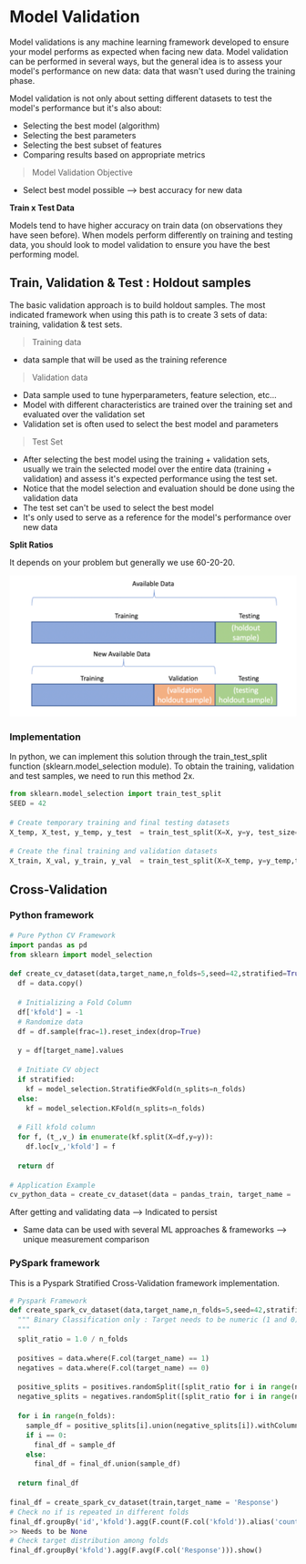 # Model Validation

Model validations is any machine learning framework developed to ensure your model performs as expected when facing new data.
Model validation can be performed in several ways, but the general idea is to assess your model's performance on new data: data that 
wasn't used during the training phase. 

Model validation is not only about setting different datasets to test the model's performance but it's also about:
* Selecting the best model (algorithm)
* Selecting the best parameters
* Selecting the best subset of features
* Comparing results based on appropriate metrics

> Model Validation Objective
* Select best model possible --> best accuracy for new data

**Train x Test Data**

Models tend to have higher accuracy on train data (on observations they have seen before). When models perform 
differently on training and testing data, you should look to model validation to ensure you have the
best performing model. 

## Train, Validation & Test : Holdout samples

The basic validation approach is to build holdout samples. The most indicated framework when using this path is to 
create 3 sets of data: training, validation & test sets.

> Training data
* data sample that will be used as the training reference

> Validation data
* Data sample used to tune hyperparameters, feature selection, etc...
* Model with different characteristics are trained over the training set and evaluated over the validation set
* Validation set is often used to select the best model and parameters

> Test Set
* After selecting the best model using the training + validation sets, usually we train the selected model over the 
entire data (training + validation) and assess it's expected performance using the test set. 
* Notice that the model selection and evaluation should be done using the validation data
* The test set can't be used to select the best model
* It's only used to serve as a reference for the model's performance over new data

**Split Ratios**

It depends on your problem but generally we use 60-20-20.

![](/assets/ml/theory/2.png)

### Implementation

In python, we can implement this solution through the train_test_split function (sklearn.model_selection module). To
obtain the training, validation and test samples, we need to run this method 2x. 

````python
from sklearn.model_selection import train_test_split
SEED = 42

# Create temporary training and final testing datasets
X_temp, X_test, y_temp, y_test  = train_test_split(X=X, y=y, test_size=0.20, random_state=SEED)

# Create the final training and validation datasets
X_train, X_val, y_train, y_val  = train_test_split(X=X_temp, y=y_temp,test_size=0.20, random_state=SEED)

````

## Cross-Validation

### Python framework
````python
# Pure Python CV Framework
import pandas as pd
from sklearn import model_selection

def create_cv_dataset(data,target_name,n_folds=5,seed=42,stratified=True):
  df = data.copy()
  
  # Initializing a Fold Column
  df['kfold'] = -1
  # Randomize data
  df = df.sample(frac=1).reset_index(drop=True)
  
  y = df[target_name].values
  
  # Initiate CV object
  if stratified:
    kf = model_selection.StratifiedKFold(n_splits=n_folds)
  else:
    kf = model_selection.KFold(n_splits=n_folds)
  
  # Fill kfold column
  for f, (t_,v_) in enumerate(kf.split(X=df,y=y)):
    df.loc[v_,'kfold'] = f
  
  return df

# Application Example
cv_python_data = create_cv_dataset(data = pandas_train, target_name = 'Response')

````

After getting and validating data --> Indicated to persist
* Same data can be used with several ML approaches & frameworks --> unique measurement comparison 

### PySpark framework
This is a Pyspark Stratified Cross-Validation framework implementation.

````python
# Pyspark Framework
def create_spark_cv_dataset(data,target_name,n_folds=5,seed=42,stratified=True):
  """ Binary Classification only : Target needs to be numeric (1 and 0)
  """
  split_ratio = 1.0 / n_folds
  
  positives = data.where(F.col(target_name) == 1)
  negatives = data.where(F.col(target_name) == 0)
  
  positive_splits = positives.randomSplit([split_ratio for i in range(n_folds)])
  negative_splits = negatives.randomSplit([split_ratio for i in range(n_folds)])
  
  for i in range(n_folds):
    sample_df = positive_splits[i].union(negative_splits[i]).withColumn('kfold',F.lit(f'{i}'))
    if i == 0:
      final_df = sample_df
    else:
      final_df = final_df.union(sample_df)

  return final_df

final_df = create_spark_cv_dataset(train,target_name = 'Response')
# Check no if is repeated in different folds
final_df.groupBy('id','kfold').agg(F.count(F.col('kfold')).alias('count')).where(F.col('count')>1).show()
>> Needs to be None
# Check target distribution among folds
final_df.groupBy('kfold').agg(F.avg(F.col('Response'))).show()
````





